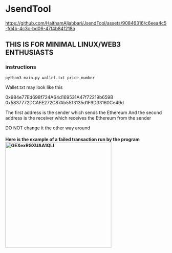 # JsendTool

https://github.com/HaithamAljabbari/JsendTool/assets/90846316/c6eea4c5-fd4b-4c3c-bd06-47f4b84f218a


<h2>THIS IS FOR MINIMAL LINUX/WEB3 ENTHUSIASTS</h2>

<h3>instructions</h3>

``` 
python3 main.py wallet.txt price_number
```

Wallet.txt may look like this

0x984e77Ed698f724A64d169531A47f72219b659B
<br>0x5837772DCAFE272C87Ab5513135d1F9D33160Ce49d

The first address is the sender which sends the Ethereum
And the second address is the receiver which receives the Ethereum from the sender

</h4>DO NOT change it the other way around<h4>

Here is the example of a failed transaction run by the program
<img width="331" alt="GEXexRGXUAA1QLl" src="https://github.com/HaithamAljabbari/JsendTool/assets/90846316/b604c51c-da3e-4336-9b43-003e25f5d032">

